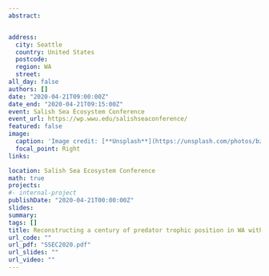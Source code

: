 ```yaml
---
abstract:


address:
  city: Seattle
  country: United States
  postcode: 
  region: WA
  street: 
all_day: false
authors: []
date: "2020-04-21T09:00:00Z"
date_end: "2020-04-21T09:15:00Z"
event: Salish Sea Ecosystem Conference
event_url: https://wp.wwu.edu/salishseaconference/
featured: false
image:
  caption: 'Image credit: [**Unsplash**](https://unsplash.com/photos/bzdhc5b3Bxs)'
  focal_point: Right
links:

location: Salish Sea Ecosystem Conference
math: true
projects:
#- internal-project
publishDate: "2020-04-21T00:00:00Z"
slides: 
summary: 
tags: []
title: Reconstructing a century of predator trophic position in WA with archival harbor seal bone
url_code: ""
url_pdf: "SSEC2020.pdf"
url_slides: ""
url_video: ""
---
```


